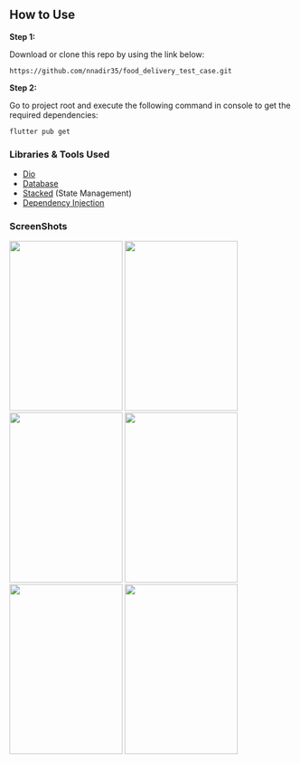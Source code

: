 ## How to Use 

**Step 1:**

Download or clone this repo by using the link below:

```
https://github.com/nnadir35/food_delivery_test_case.git
```

**Step 2:**

Go to project root and execute the following command in console to get the required dependencies: 

```
flutter pub get 
```

### Libraries & Tools Used

* [Dio](https://github.com/flutterchina/dio)
* [Database](https://pub.dev/packages/shared_preferences)
* [Stacked](https://pub.dev/packages/stacked) (State Management)
* [Dependency Injection](https://github.com/fluttercommunity/get_it)

### ScreenShots
<img src="https://drive.google.com/uc?export=view&id=1F6luvfVATjqFk_3mYrNYkOo2gAaQD2aW" width=200 height=300>
<img src=https://drive.google.com/uc?export=view&id=1FcV5KoB2jcIXocHi3OO8OuseBjJJSgsS width=200 height=300">
<img src=https://drive.google.com/uc?export=view&id=1FdELyvgp5j79XnovVicIv_R9oTGB32kP width=200 height=300">
<img src=https://drive.google.com/uc?export=view&id=1FkD3WPDxHa3fyvt_sVozgw_S_xOeABTG width=200 height=300">
<img src=https://drive.google.com/uc?export=view&id=1FktUiKkDbSW65cTgFNpdqHcKDlv8p5ER width=200 height=300">
<img src=https://drive.google.com/uc?export=view&id=1FnW6xX0i4-7m76Lu4HNQoYgQx8qx619h width=200 height=300">